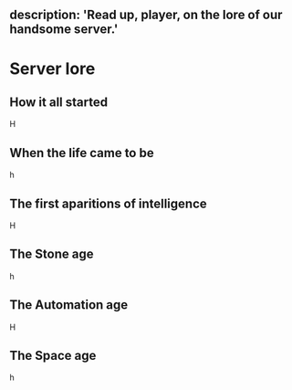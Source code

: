 description: 'Read up, player, on the lore of our handsome server.'
---

# Server lore

## How it all started

H

## When the life came to be

h

## **The first aparitions of intelligence**

H

## The Stone age

h

## The Automation age

H

## The Space age

h
